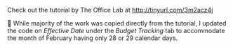 Check out the tutorial by The Office Lab at http://tinyurl.com/3m2acz4j

📌 While majority of the work was copied directly from the tutorial, I updated the code on _Effective Date_ under the _Budget Tracking_ tab to accommodate the month of February having only 28 or 29 calendar days.
